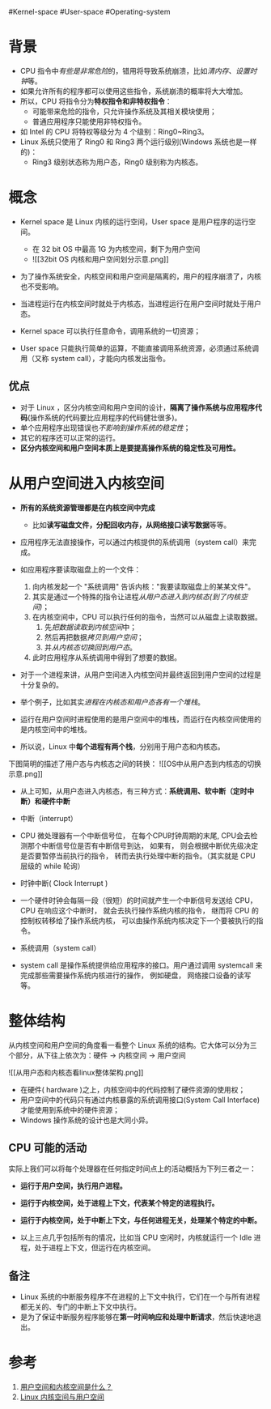 #Kernel-space #User-space #Operating-system 

# 背景

- CPU 指令中*有些是非常危险*的，错用将导致系统崩溃，比如*清内存、设置时钟*等。
- 如果允许所有的程序都可以使用这些指令，系统崩溃的概率将大大增加。  
- 所以，CPU 将指令分为**特权指令和非特权指令**：
	- 可能带来危险的指令，只允许操作系统及其相关模块使用；
	- 普通应用程序只能使用非特权指令。
- 如 Intel 的 CPU 将特权等级分为 4 个级别：Ring0~Ring3。  
- Linux 系统只使用了 Ring0 和 Ring3 两个运行级别(Windows 系统也是一样的)：
	-  Ring3 级别状态称为用户态，Ring0 级别称为内核态。

# 概念
- Kernel space 是 Linux 内核的运行空间，User space 是用户程序的运行空间。
	- 在 32 bit OS 中最高 1G 为内核空间，剩下为用户空间
	- ![[32bit OS 内核和用户空间划分示意.png]]

- 为了操作系统安全，内核空间和用户空间是隔离的，用户的程序崩溃了，内核也不受影响。
- 当进程运行在内核空间时就处于内核态，当进程运行在用户空间时就处于用户态。
- Kernel space 可以执行任意命令，调用系统的一切资源；
- User space 只能执行简单的运算，不能直接调用系统资源，必须通过系统调用（又称 system call），才能向内核发出指令。

## 优点
- 对于 Linux ，区分内核空间和用户空间的设计，**隔离了操作系统与应用程序代码**(操作系统的代码要比应用程序的代码健壮很多)。
- 单个应用程序出现错误也*不影响到操作系统的稳定性*；
- 其它的程序还可以正常的运行。
- **区分内核空间和用户空间本质上是要提高操作系统的稳定性及可用性。**

# 从用户空间进入内核空间
- **所有的系统资源管理都是在内核空间中完成**
	- 比如**读写磁盘文件，分配回收内存，从网络接口读写数据**等等。
- 应用程序无法直接操作，可以通过内核提供的系统调用（system call）来完成。  
- 如应用程序要读取磁盘上的一个文件：
	1. 向内核发起一个 "系统调用" 告诉内核："我要读取磁盘上的某某文件"。
	2. 其实是通过一个特殊的指令让进程*从用户态进入到内核态(到了内核空间)*；
	3. 在内核空间中，CPU 可以执行任何的指令，当然可以从磁盘上读取数据。
		1. 先*把数据读取到内核空间*中；
		2. 然后再把数据*拷贝到用户空间*；
		3. 并*从内核态切换回到用户态*。
	4. 此时应用程序从系统调用中得到了想要的数据。  

- 对于一个进程来讲，从用户空间进入内核空间并最终返回到用户空间的过程是十分复杂的。
- 举个例子，比如其实*进程在内核态和用户态各有一个堆栈*。
- 运行在用户空间时进程使用的是用户空间中的堆栈，而运行在内核空间使用的是内核空间中的堆栈。
- 所以说，Linux 中**每个进程有两个栈**，分别用于用户态和内核态。

下图简明的描述了用户态与内核态之间的转换：
![[OS中从用户态到内核态的切换示意.png]]

- 从上可知，从用户态进入内核态，有三种方式：**系统调用、软中断（定时中断）和硬件中断**

-   中断（interrupt）
-   CPU 微处理器有一个中断信号位， 在每个CPU时钟周期的末尾, CPU会去检测那个中断信号位是否有中断信号到达， 如果有， 则会根据中断优先级决定是否要暂停当前执行的指令， 转而去执行处理中断的指令。（其实就是 CPU 层级的 while 轮询）
    

-   时钟中断( Clock Interrupt )
    

-   一个硬件时钟会每隔一段（很短）的时间就产生一个中断信号发送给 CPU，CPU 在响应这个中断时， 就会去执行操作系统内核的指令， 继而将 CPU 的控制权转移给了操作系统内核， 可以由操作系统内核决定下一个要被执行的指令。
    

-   系统调用（system call）
    

-   system call 是操作系统提供给应用程序的接口。用户通过调用 systemcall 来完成那些需要操作系统内核进行的操作， 例如硬盘， 网络接口设备的读写等。

# 整体结构
从内核空间和用户空间的角度看一看整个 Linux 系统的结构。它大体可以分为三个部分，从下往上依次为：硬件 -> 内核空间 -> 用户空间

![[从用户态和内核态看linux整体架构.png]]

- 在硬件( hardware )之上，内核空间中的代码控制了硬件资源的使用权；
- 用户空间中的代码只有通过内核暴露的系统调用接口(System Call Interface)才能使用到系统中的硬件资源；
- Windows 操作系统的设计也是大同小异。

## CPU 可能的活动
实际上我们可以将每个处理器在任何指定时间点上的活动概括为下列三者之一：
-   **运行于用户空间，执行用户进程。**
-   **运行于内核空间，处于进程上下文，代表某个特定的进程执行。**
-   **运行于内核空间，处于中断上下文，与任何进程无关，处理某个特定的中断。**

- 以上三点几乎包括所有的情况，比如当 CPU 空闲时，内核就运行一个 Idle 进程，处于进程上下文，但运行在内核空间。  
## 备注
- Linux 系统的中断服务程序不在进程的上下文中执行，它们在一个与所有进程都无关的、专门的中断上下文中执行。
- 是为了保证中断服务程序能够在**第一时间响应和处理中断请求**，然后快速地退出。

# 参考
1. [用户空间和内核空间是什么？](https://cloud.tencent.com/developer/article/1352415)
2. [Linux 内核空间与用户空间](https://www.cnblogs.com/sparkdev/p/8410350.html)